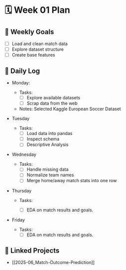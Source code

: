# 🗓️ Week 01 Plan

## 🎯 Weekly Goals

- [ ] Load and clean match data
- [ ] Explore dataset structure
- [ ] Create base features

## 📅 Daily Log
- Monday:
	- Tasks: 
		- [ ] Explore available datasets
		- [ ] Scrap data from the web

	- Notes: Selected Kaggle European Soccer Dataset

- Tuesday
	- Tasks:
		- [ ] Load data into pandas
		- [ ] Inspect schema
		- [ ] Descriptive Analysis

- Wednesday
	- Tasks:
		- [ ] Handle missing data
		- [ ] Normalize team names
		- [ ] Merge home/away match stats into one row

- Thursday
	- Tasks:
		- [ ] EDA on match results and goals.


- Friday
	- Tasks:
		- [ ] EDA on match results and goals.

## 🔁 Linked Projects
- [[2025-06_Match-Outcome-Prediction]]
